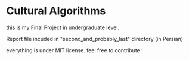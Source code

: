 # Cultural Algorithms
this is my Final Project in undergraduate level.

Report file incuded in "second_and_probably_last" directory (in Persian)

everything is under MIT license. feel free to contribute !